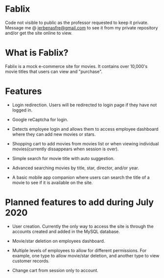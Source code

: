 # Fablix
Code not visible to public as the professor requested to keep it private. Message me @ jerbenasfre@gmail.com to see it from my private repository and/or get the site online to view.

# What is Fablix?

Fablix is a mock e-commerce site for movies. It contains over 10,000's movie titles that users can view and "purchase".

# Features

 * Login redirection. Users will be redirected to login page if they have not logged in.
 
 * Google reCaptcha for login.
 
 * Detects employee login and allows them to access employee dashboard where they can add new movies or stars.
 
 * Shopping cart to add movies from movies list or when viewing individual movies(currently dissappears when session is over).
 
 * Simple search for movie title with auto suggestion.
 
 * Advanced searching movies by title, star, director, and/or year.
 
 * A basic mobile app companion where users can search the title of a movie to see if it is available on the site.
 
# Planned features to add during July 2020

* User creation. Currently the only way to access the site is through the accounts created and added in the MySQL database.

* Movie/star deletion on employees dashboard.

* Multiple levels of employees to allow for different permissions. For example, one type to allow movie/star deletion, and another type to view customer records.

* Change cart from session only to account.
